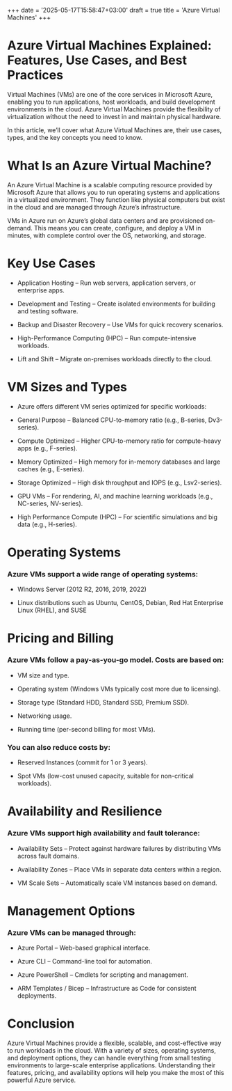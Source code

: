 +++
date = '2025-05-17T15:58:47+03:00'
draft = true
title = 'Azure Virtual Machines'
+++

# Azure Virtual Machines Explained: Features, Use Cases, and Best Practices

Virtual Machines (VMs) are one of the core services in Microsoft Azure, enabling you to run applications, host workloads, and build development environments in the cloud. Azure Virtual Machines provide the flexibility of virtualization without the need to invest in and maintain physical hardware.

In this article, we’ll cover what Azure Virtual Machines are, their use cases, types, and the key concepts you need to know.

# What Is an Azure Virtual Machine?

An Azure Virtual Machine is a scalable computing resource provided by Microsoft Azure that allows you to run operating systems and applications in a virtualized environment. They function like physical computers but exist in the cloud and are managed through Azure’s infrastructure.

VMs in Azure run on Azure’s global data centers and are provisioned on-demand. This means you can create, configure, and deploy a VM in minutes, with complete control over the OS, networking, and storage.

# Key Use Cases

- Application Hosting – Run web servers, application servers, or enterprise apps.

- Development and Testing – Create isolated environments for building and testing software.

- Backup and Disaster Recovery – Use VMs for quick recovery scenarios.

- High-Performance Computing (HPC) – Run compute-intensive workloads.

- Lift and Shift – Migrate on-premises workloads directly to the cloud.

# VM Sizes and Types

- Azure offers different VM series optimized for specific workloads:

- General Purpose – Balanced CPU-to-memory ratio (e.g., B-series, Dv3-series).

- Compute Optimized – Higher CPU-to-memory ratio for compute-heavy apps (e.g., F-series).

- Memory Optimized – High memory for in-memory databases and large caches (e.g., E-series).

- Storage Optimized – High disk throughput and IOPS (e.g., Lsv2-series).

- GPU VMs – For rendering, AI, and machine learning workloads (e.g., NC-series, NV-series).

- High Performance Compute (HPC) – For scientific simulations and big data (e.g., H-series).

# Operating Systems

### Azure VMs support a wide range of operating systems:

- Windows Server (2012 R2, 2016, 2019, 2022)

- Linux distributions such as Ubuntu, CentOS, Debian, Red Hat Enterprise Linux (RHEL), and SUSE

# Pricing and Billing

### Azure VMs follow a pay-as-you-go model. Costs are based on:

- VM size and type.

- Operating system (Windows VMs typically cost more due to licensing).

- Storage type (Standard HDD, Standard SSD, Premium SSD).

- Networking usage.

- Running time (per-second billing for most VMs).

### You can also reduce costs by:

- Reserved Instances (commit for 1 or 3 years).

- Spot VMs (low-cost unused capacity, suitable for non-critical workloads).

# Availability and Resilience

### Azure VMs support high availability and fault tolerance:

- Availability Sets – Protect against hardware failures by distributing VMs across fault domains.

- Availability Zones – Place VMs in separate data centers within a region.

- VM Scale Sets – Automatically scale VM instances based on demand.

# Management Options

### Azure VMs can be managed through:

- Azure Portal – Web-based graphical interface.

- Azure CLI – Command-line tool for automation.

- Azure PowerShell – Cmdlets for scripting and management.

- ARM Templates / Bicep – Infrastructure as Code for consistent deployments.

# Conclusion

Azure Virtual Machines provide a flexible, scalable, and cost-effective way to run workloads in the cloud. With a variety of sizes, operating systems, and deployment options, they can handle everything from small testing environments to large-scale enterprise applications. Understanding their features, pricing, and availability options will help you make the most of this powerful Azure service.
